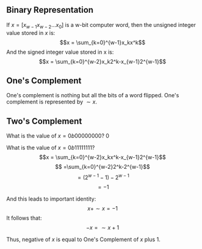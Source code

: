 ## Binary Representation
If $x = [x_{w-1}x_{w-2}...x_0]$ is a w-bit computer word, then the unsigned integer value stored in $x$ is: 
$$x = \sum_{k=0}^{w-1}x_kx^k$$
And the signed integer value stored in x is: 
$$x = \sum_{k=0}^{w-2}x_k2^k-x_{w-1}2^{w-1}$$

## One's Complement
One's complement is nothing but all the bits of a word flipped. One's complement is represented by $\sim x$. 

## Two's Complement
What is the value of $x = 0b00000000$? $0$

What is the value of $x = 0b11111111$? 
$$x = \sum_{k=0}^{w-2}x_kx^k-x_{w-1}2^{w-1}$$
$$ =\sum_{k=0}^{w-2}2^k-2^{w-1}$$
$$ = (2^{w-1} - 1 ) - 2^{w-1} $$
$$ = -1$$

And this leads to important identity: 
$$x + \sim x = -1$$
It follows that: 
$$ -x = \sim x +1$$

Thus, negative of $x$ is equal to One's Complement of $x$ plus $1$. 